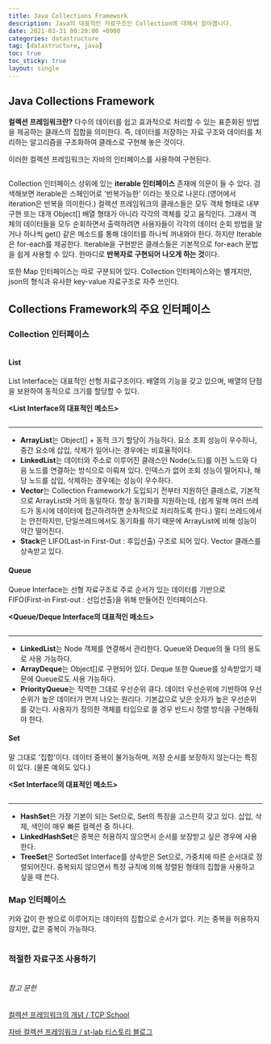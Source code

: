 ```yaml
---
title: Java Collections Framework
description: Java의 대표적인 자료구조인 Collection에 대해서 알아봅니다.
date: 2021-03-31 00:20:00 +0900
categories: datastructure
tag: [datastructure, java]
toc: true
toc_sticky: true
layout: single 
---
```


## Java Collections Framework

**컬렉션 프레임워크란?** 다수의 데이터를 쉽고 효과적으로 처리할 수 있는 표준화된 방법을 제공하는 클래스의 집합을 의미한다.
즉, 데이터를 저장하는 자료 구조와 데이터를 처리하는 알고리즘을 구조화하여 클래스로 구현해 놓은 것이다.
  
이러한 컬렉션 프레임워크는 자바의 인터페이스를 사용하여 구현된다.
  
<p align="center">
       <img src="/images/2021-03-31/img_java_collection_interface_diagram.png" alt="" style="zoom: 100%;" />
</p>
  
Collection 인터페이스 상위에 있는 **iterable 인터페이스** 존재에 의문이 들 수 있다. 검색해보면 iterable은 스페인어로 '반복가능한' 이라는 뜻으로 나온다.(영어에서 iteration은 반복을 의미한다.) 컬렉션 프레임워크의 클래스들은 모두 객체 형태로 내부 구현 또는 대개 Object[] 배열 형태가 아니라 각각의 객체를 갖고 움직인다. 그래서 객체의 데이터들을 모두 순회하면서 출력하려면 사용자들이 각각의 데이터 순회 방법을 알거나 하나씩 get() 같은 메소드를 통해 데이터를 하나씩 꺼내와야 한다. 하지만 Iterable은 for-each를 제공한다. Iterable을 구현받은 클래스들은 기본적으로 for-each 문법을 쉽게 사용할 수 있다. 한마디로 **반복자로 구현되어 나오게 하는 것**이다.
  
또한 Map 인터페이스는 따로 구분되어 있다. Collection 인터페이스와는 별개지만, json의 형식과 유사한 key-value 자료구조로 자주 쓰인다.
  
## Collections Framework의 주요 인터페이스
  
### Collection 인터페이스
<p align="center">
       <img src="/images/2021-03-31/java-collection-hierarchy.png" alt="" style="zoom: 75%;" />
</p>
  
#### List
List Interface는 대표적인 선형 자료구조이다. 배열의 기능을 갖고 있으며, 배열의 단점을 보완하여 동적으로 크기를 할당할 수 있다.
  
**<List Interface의 대표적인 메소드>**
<p align="center">
       <img src="/images/2021-03-31/list-interface-method.png" alt="" style="zoom: 65%;" />
</p>
  
------
- **ArrayList**는 Object[] + 동적 크기 할당이 가능하다. 요소 조회 성능이 우수하나, 중간 요소에 삽입, 삭제가 일어나는 경우에는 비효율적이다.
- **LinkedList**는 데이터와 주소로 이루어진 클래스인 Node(노드)를 이전 노드와 다음 노드를 연결하는 방식으로 이뤄져 있다. 인덱스가 없어 조회 성능이 떨어지나, 해당 노드를 삽입, 삭제하는 경우에는 성능이 우수하다.
- **Vector**는 Collection Framework가 도입되기 전부터 지원하던 클래스로, 기본적으로 ArrayList와 거의 동일하다. 항상 동기화를 지원하는데, (쉽게 말해 여러 쓰레드가 동시에 데이터에 접근하려하면 순차적으로 처리하도록 한다.) 멀티 쓰레드에서는 안전하지만, 단일쓰레드에서도 동기화를 하기 때문에 ArrayList에 비해 성능이 약간 떨어진다.
- **Stack**은 LIFO(Last-in First-Out : 후입선출) 구조로 되어 있다. Vector 클래스를 상속받고 있다.
  
#### Queue
Queue Interface는 선형 자료구조로 주로 순서가 있는 데이터를 기반으로 FIFO(First-in First-out : 선입선출)을 위해 만들어진 인터페이스다.
  
**<Queue/Deque Interface의 대표적인 메소드>**
<p align="center">
       <img src="/images/2021-03-31/queue-interface-method.png" alt="" style="zoom: 65%;" />
</p>
  
------
- **LinkedList**는 Node 객체를 연결해서 관리한다. Queue와 Deque의 둘 다의 용도로 사용 가능하다.
- **ArrayDeque**는 Object[]로 구현되어 있다. Deque 또한 Queue를 상속받았기 때문에 Queue로도 사용 가능하다.
- **PriorityQueue**는 직역한 그대로 우선순위 큐다. 데이터 우선순위에 기반하여 우선순위가 높은 데이터가 먼저 나오는 원리다. 기본값으로 낮은 숫자가 높은 우선순위를 갖는다. 사용자가 정의한 객체를 타입으로 쓸 경우 반드시 정렬 방식을 구현해줘야 한다.
  
#### Set
말 그대로 '집합'이다. 데이터 중복이 불가능하며, 저장 순서를 보장하지 않는다는 특징이 있다. (물론 예외도 있다.)
  
**<Set Interface의 대표적인 메소드>**
<p align="center">
       <img src="/images/2021-03-31/set-interface-method.png" alt="" style="zoom: 65%;" />
</p>
  
------
- **HashSet**은 가장 기본이 되는 Set으로, Set의 특징을 고스란히 갖고 있다. 삽입, 삭제, 색인이 매우 빠른 컬렉션 중 하나다.
- **LinkedHashSet**은 중복은 허용하지 않으면서 순서를 보장받고 싶은 경우에 사용한다.
- **TreeSet**은 SortedSet Interface를 상속받은 Set으로, 가중치에 따른 순서대로 정렬되어진다. 중복되지 않으면서 특정 규칙에 의해 정렬된 형태의 집합을 사용하고 싶을 때 쓴다.
  
### Map 인터페이스
키와 값이 한 쌍으로 이루어지는 데이터의 집합으로 순서가 없다. 키는 중복을 허용하지 않지만, 값은 중복이 가능하다.
<p align="center">
       <img src="/images/2021-03-31/map-interface-1.png" alt="" style="zoom: 85%;" />
</p>
  
### 적절한 자료구조 사용하기
<p align="center">
       <img src="/images/2021-03-31/data-structure-javabeans.png" alt="" style="zoom: 90%;" />
</p>
  
###### 참고 문헌
[ 컬렉션 프레임워크의 개념 / TCP School ](http://tcpschool.com/java/java_collectionFramework_concept)
  
[ 자바 컬렉션 프레임워크 / st-lab 티스토리 블로그 ](https://st-lab.tistory.com/142?category=856997)
